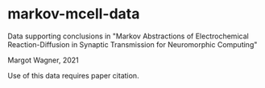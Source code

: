# markov-mcell-data
Data supporting conclusions in "Markov Abstractions of Electrochemical Reaction-Diffusion in Synaptic Transmission for Neuromorphic Computing"

Margot Wagner, 2021

Use of this data requires paper citation.
